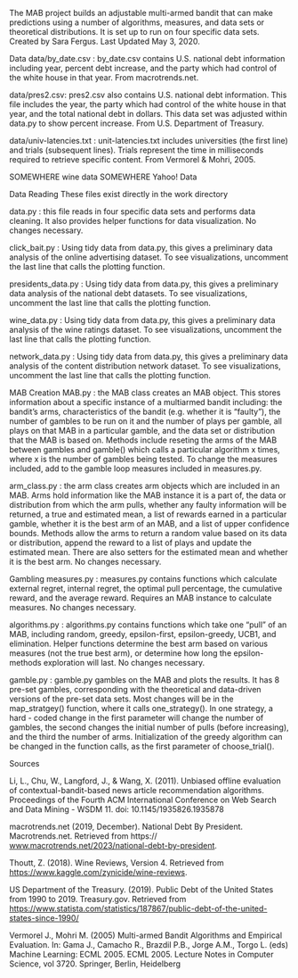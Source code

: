 The MAB project builds an adjustable multi-armed bandit that can make predictions using a number of algorithms, measures, and data sets or theoretical distributions. It is set up to run on four specific data sets. Created by Sara Fergus. Last Updated May 3, 2020.

Data 
data/by_date.csv : by_date.csv contains U.S. national debt information including year, percent debt increase, and the party which had control of the white house in that year. From macrotrends.net.

data/pres2.csv: pres2.csv also contains U.S. national debt information. This file includes the year, the party which had control of the white house in that year, and the total national debt in dollars. This data set was adjusted within data.py to show percent increase. From U.S. Department of Treasury.

data/univ-latencies.txt : unit-latencies.txt includes universities (the first line) and trials (subsequent lines). Trials represent the time in milliseconds required to retrieve specific content. From Vermorel & Mohri, 2005. 

SOMEWHERE wine data
SOMEWHERE Yahoo! Data

Data Reading
These files exist directly in the work directory

data.py : this file reads in four specific data sets and performs data cleaning. It also provides helper functions for data visualization. No changes necessary.

click_bait.py : Using tidy data from data.py, this gives a preliminary data analysis of the online advertising dataset. To see visualizations, uncomment the last line that calls the plotting function.

presidents_data.py : Using tidy data from data.py, this gives a preliminary data analysis of the national debt datasets. To see visualizations, uncomment the last line that calls the plotting function.

wine_data.py : Using tidy data from data.py, this gives a preliminary data analysis of the wine ratings dataset. To see visualizations, uncomment the last line that calls the plotting function.

network_data.py : Using tidy data from data.py, this gives a preliminary data analysis of the content distribution network dataset. To see visualizations, uncomment the last line that calls the plotting function.

MAB Creation
MAB.py : the MAB class creates an MAB object. This stores information about a specific instance of a multiarmed bandit including: the bandit’s arms, characteristics of the bandit (e.g. whether it is “faulty”), the number of gambles to be run on it and the number of plays per gamble, all plays on that MAB in a particular gamble, and the data set or distribution that the MAB is based on. Methods include reseting the arms of the MAB between gambles and gamble() which calls a particular algorithm x times, where x is the number of gambles being tested. To change the measures included, add to the gamble loop measures included in measures.py.

arm_class.py : the arm class creates arm objects which are included in an MAB. Arms hold information like the MAB instance it is a part of, the data or distribution from which the arm pulls, whether any faulty information will be returned, a true and estimated mean, a list of rewards earned in a particular gamble, whether it is the best arm of an MAB, and a list of upper confidence bounds. Methods allow the arms to return a random value based on its data or distribution, append the reward to a list of plays and update the estimated mean. There are also setters for the estimated mean and whether it is the best arm. No changes necessary. 

Gambling
measures.py : measures.py contains functions which calculate external regret, internal regret, the optimal pull percentage, the cumulative reward, and the average reward. Requires an MAB instance to calculate measures. No changes necessary. 

algorithms.py : algorithms.py contains functions which take one “pull” of an MAB, including random, greedy, epsilon-first, epsilon-greedy, UCB1, and elimination. Helper functions determine the best arm based on various measures (not the true best arm), or determine how long the epsilon-methods exploration will last. No changes necessary.

gamble.py : gamble.py gambles on the MAB and plots the results. It has 8 pre-set gambles, corresponding with the theoretical and data-driven versions of the pre-set data sets. Most changes will be in the map_stratgey() function, where it calls one_strategy(). In one strategy, a hard - coded change in the first parameter will change the number of gambles, the second changes the initial number of pulls (before increasing), and  the third the number of arms. Initialization of the greedy algorithm can be changed in the function calls, as the first parameter of choose_trial().

Sources

Li, L., Chu, W., Langford, J., \& Wang, X. (2011). Unbiased offline evaluation of contextual-bandit-based news article recommendation algorithms. Proceedings of the Fourth ACM International Conference on Web Search and Data Mining - WSDM 11. doi: 10.1145/1935826.1935878

macrotrends.net (2019, December). National Debt By President. Macrotrends.net. Retrieved from https:// www.macrotrends.net/2023/national-debt-by-president.

Thoutt, Z. (2018). Wine Reviews, Version 4. Retrieved from https://www.kaggle.com/zynicide/wine-reviews.

US Department of the Treasury. (2019). Public Debt of the United States from 1990 to 2019. Treasury.gov. Retrieved from https://www.statista.com/statistics/187867/public-debt-of-the-united-states-since-1990/

Vermorel J., Mohri M. (2005) Multi-armed Bandit Algorithms and Empirical Evaluation. In: Gama J., Camacho R., Brazdil P.B., Jorge A.M., Torgo L. (eds) Machine Learning: ECML 2005. ECML 2005. Lecture Notes in Computer Science, vol 3720. Springer, Berlin, Heidelberg

